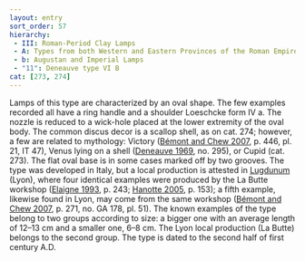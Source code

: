 ```yaml
---
layout: entry
sort_order: 57
hierarchy:
 - III: Roman-Period Clay Lamps
 - A: Types from both Western and Eastern Provinces of the Roman Empire
 - b: Augustan and Imperial Lamps
 - "11": Deneauve type VI B
cat: [273, 274]
---
```


Lamps of this type are characterized by an oval shape. The few examples recorded all have a ring handle and a shoulder Loeschcke form IV a. The nozzle is reduced to a wick-hole placed at the lower extremity of the oval body. The common discus decor is a scallop shell, as on cat. 274; however, a few are related to mythology: Victory (<a href='../../bibliography/#bemont-chew-2007'>Bémont and Chew 2007</a>, p. 446, pl. 21, IT 47), Venus lying on a shell (<a href='../../bibliography/#deneauve-1969'>Deneauve 1969</a>, no. 295), or Cupid (cat. 273). The flat oval base is in some cases marked off by two grooves. The type was developed in Italy, but a local production is attested in <a href='../../map/#loc_167717'>Lugdunum</a> (Lyon), where four identical examples were produced by the La Butte workshop (<a href='../../bibliography/#elaigne-1993'>Elaigne 1993</a>, p. 243; <a href='../../bibliography/#hanotte-2005'>Hanotte 2005</a>, p. 153); a fifth example, likewise found in Lyon, may come from the same workshop (<a href='../../bibliography/#bemont-chew-2007'>Bémont and Chew 2007</a>, p. 271, no. GA 178, pl. 51). The known examples of the type belong to two groups according to size: a bigger one with an average length of 12–13 cm and a smaller one, 6–8 cm. The Lyon local production (La Butte) belongs to the second group. The type is dated to the second half of first century A.D.
